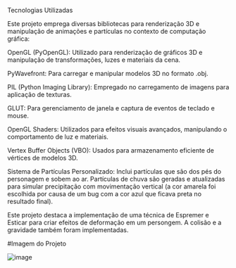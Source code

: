 Tecnologias Utilizadas

Este projeto emprega diversas bibliotecas para renderização 3D e manipulação de animações e partículas  no contexto de computação gráfica:

OpenGL (PyOpenGL): Utilizado para renderização de gráficos 3D e manipulação de transformações, luzes e materiais da cena.

PyWavefront: Para carregar e manipular modelos 3D no formato .obj.

PIL (Python Imaging Library): Empregado no carregamento de imagens para aplicação de texturas.

GLUT: Para gerenciamento de janela e captura de eventos de teclado e mouse.

OpenGL Shaders: Utilizados para efeitos visuais avançados, manipulando o comportamento de luz e materiais.

Vertex Buffer Objects (VBO): Usados para armazenamento eficiente de vértices de modelos 3D.

Sistema de Partículas Personalizado:
Inclui partículas que são dos pés do personagem e sobem ao ar.
Partículas de chuva são geradas e atualizadas para simular precipitação com movimentação vertical (a cor amarela foi escolhida por causa de um bug com a cor azul que ficava preta no resultado final).

Este projeto destaca a implementação de uma técnica de Espremer e Esticar para criar efeitos de deformação em um persongem.
A colisão e a gravidade também foram implementadas.

#Imagem do Projeto 

![image](https://github.com/user-attachments/assets/4c41babd-af0b-4afd-8fa9-4504407c3962)



